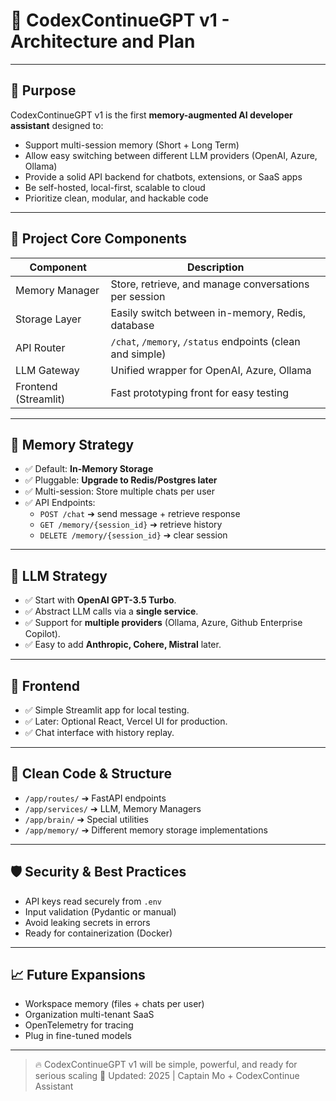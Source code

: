 # 🧠 CodexContinueGPT v1 - Architecture and Plan

---

## 🎯 Purpose
CodexContinueGPT v1 is the first **memory-augmented AI developer assistant** designed to:
- Support multi-session memory (Short + Long Term)
- Allow easy switching between different LLM providers (OpenAI, Azure, Ollama)
- Provide a solid API backend for chatbots, extensions, or SaaS apps
- Be self-hosted, local-first, scalable to cloud
- Prioritize clean, modular, and hackable code

---

## 🧱 Project Core Components

| Component          | Description |
|--------------------|-------------|
| Memory Manager     | Store, retrieve, and manage conversations per session |
| Storage Layer      | Easily switch between in-memory, Redis, database |
| API Router         | `/chat`, `/memory`, `/status` endpoints (clean and simple) |
| LLM Gateway        | Unified wrapper for OpenAI, Azure, Ollama |
| Frontend (Streamlit)| Fast prototyping front for easy testing |

---

## 🧠 Memory Strategy
- ✅ Default: **In-Memory Storage**
- ✅ Pluggable: **Upgrade to Redis/Postgres later**
- ✅ Multi-session: Store multiple chats per user
- ✅ API Endpoints:
  - `POST /chat` ➔ send message + retrieve response
  - `GET /memory/{session_id}` ➔ retrieve history
  - `DELETE /memory/{session_id}` ➔ clear session

---

## 🤖 LLM Strategy
- ✅ Start with **OpenAI GPT-3.5 Turbo**.
- ✅ Abstract LLM calls via a **single service**.
- ✅ Support for **multiple providers** (Ollama, Azure, Github Enterprise Copilot).
- ✅ Easy to add **Anthropic, Cohere, Mistral** later.

---

## 🚀 Frontend
- ✅ Simple Streamlit app for local testing.
- ✅ Later: Optional React, Vercel UI for production.
- ✅ Chat interface with history replay.

---

## 🧹 Clean Code & Structure
- `/app/routes/` ➔ FastAPI endpoints
- `/app/services/` ➔ LLM, Memory Managers
- `/app/brain/` ➔ Special utilities
- `/app/memory/` ➔ Different memory storage implementations

---

## 🛡️ Security & Best Practices
- API keys read securely from `.env`
- Input validation (Pydantic or manual)
- Avoid leaking secrets in errors
- Ready for containerization (Docker)

---

## 📈 Future Expansions
- Workspace memory (files + chats per user)
- Organization multi-tenant SaaS
- OpenTelemetry for tracing
- Plug in fine-tuned models

---

> 🔥 CodexContinueGPT v1 will be simple, powerful, and ready for serious scaling 🚀
> Updated: 2025 | Captain Mo + CodexContinue Assistant
